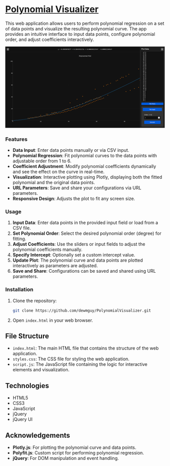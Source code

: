 # [Polynomial Visualizer](https://dewmguy.github.io/PolynomialVisualizer/)

This web application allows users to perform polynomial regression on a set of data points and visualize the resulting polynomial curve. The app provides an intuitive interface to input data points, configure polynomial order, and adjust coefficients interactively.

![Screenshot](screenshot.png?raw=true "Screenshot of Plotting Window")

### Features

- **Data Input**: Enter data points manually or via CSV input.
- **Polynomial Regression**: Fit polynomial curves to the data points with adjustable order from 1 to 6.
- **Coefficient Adjustment**: Modify polynomial coefficients dynamically and see the effect on the curve in real-time.
- **Visualization**: Interactive plotting using Plotly, displaying both the fitted polynomial and the original data points.
- **URL Parameters**: Save and share your configurations via URL parameters.
- **Responsive Design**: Adjusts the plot to fit any screen size.


### Usage

1. **Input Data**: Enter data points in the provided input field or load from a CSV file.
2. **Set Polynomial Order**: Select the desired polynomial order (degree) for fitting.
3. **Adjust Coefficients**: Use the sliders or input fields to adjust the polynomial coefficients manually.
4. **Specify Intercept**: Optionally set a custom intercept value.
5. **Update Plot**: The polynomial curve and data points are plotted interactively as parameters are adjusted.
6. **Save and Share**: Configurations can be saved and shared using URL parameters.

### Installation

1. Clone the repository:

   ```bash
   git clone https://github.com/dewmguy/PolynomialVisualizer.git
   ```

2. Open `index.html` in your web browser.

## File Structure

- `index.html`: The main HTML file that contains the structure of the web application.
- `styles.css`: The CSS file for styling the web application.
- `script.js`: The JavaScript file containing the logic for interactive elements and visualization.

## Technologies

- HTML5
- CSS3
- JavaScript
- jQuery
- jQuery UI

## Acknowledgements

- **Plotly.js**: For plotting the polynomial curve and data points.
- **Polyfit.js**: Custom script for performing polynomial regression.
- **jQuery**: For DOM manipulation and event handling.